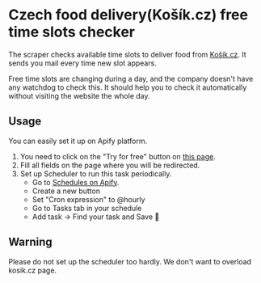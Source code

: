 # Czech food delivery(Košík.cz) free time slots checker

The scraper checks available time slots to deliver food from [Košík.cz](https://kosik.cz).
It sends you mail every time new slot appears.

Free time slots are changing during a day, and the company doesn't have any watchdog to check this.
It should help you to check it automatically without visiting the website the whole day.

## Usage

You can easily set it up on Apify platform.

1. You need to click on the "Try for free" button on [this page](https://apify.com/drobnikj/czech-food-delivery-checker).
2. Fill all fields on the page where you will be redirected.
3. Set up Scheduler to run this task periodically.
    - Go to [Schedules on Apify](https://my.apify.com/schedules).
    - Create a new button
    - Set "Cron expression" to @hourly
    - Go to Tasks tab in your schedule
    - Add task -> Find your task and Save :tada:
    
## Warning

Please do not set up the scheduler too hardly. We don't want to overload kosik.cz page.
